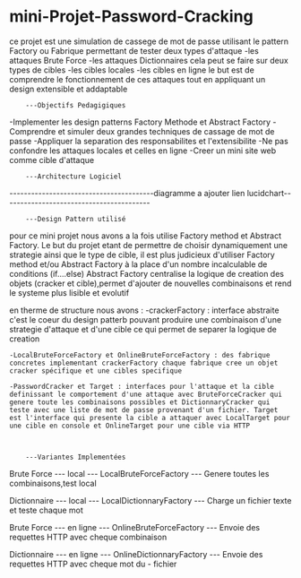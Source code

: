 # mini-Projet-Password-Cracking

ce projet est une simulation de cassege de mot de passe utilisant le pattern Factory ou Fabrique permettant de tester deux types d'attaque 
    -les attaques Brute Force
    -les attaques Dictionnaires
cela peut se faire sur deux types de cibles
    -les cibles locales
    -les cibles en ligne
le but est de comprendre le fonctionnement de ces attaques tout en appliquant un design extensible et addaptable



        ---Objectifs Pedagigiques

-Implementer les design patterns Factory Methode et Abstract Factory
-Comprendre et simuler deux grandes techniques de cassage de mot de passe
-Appliquer la separation des responsabilites et l'extensibilite
-Ne pas confondre les attaques locales et celles en ligne
-Creer un mini site web comme cible d'attaque



        ---Architecture Logiciel

----------------------------------------diagramme a ajouter lien lucidchart-----------------------------------------


        ---Design Pattern utilisé

pour ce mini projet nous avons a la fois utilise Factory method et Abstract Factory.
Le but du projet etant de permettre de choisir dynamiquement une strategie ainsi que le type de cible, il est plus judicieux d'utiliser Factory method et/ou Abstract Factory à la place d'un nombre incalculable de conditions (if....else)
Abstract Factory centralise la logique de creation des objets (cracker et cible),permet d'ajouter de nouvelles combinaisons et rend le systeme plus lisible et evolutif

en therme de structure nous avons :
    -crackerFactory : interface abstraite c'est le coeur du design patterb pouvant produire une combinaison d'une   strategie d'attaque et d'une cible ce qui permet de separer la logique de creation

    -LocalBruteForceFactory et OnlineBruteForceFactory : des fabrique concretes implementant crackerFactory chaque fabrique cree un objet cracker spécifique et une cibles specifique

    -PasswordCracker et Target : interfaces pour l'attaque et la cible definissant le comportement d'une attaque avec BruteForceCracker qui genere toute les combinaisons possibles et DictionnaryCracker qui teste avec une liste de mot de passe provenant d'un fichier. Target est l'interface qui presente la cible a attaquer avec LocalTarget pour une cible en console et OnlineTarget pour une cible via HTTP



        ---Variantes Implementées

Brute Force   ---   local      ---   LocalBruteForceFactory   ---  Genere toutes les combinaisons,test local

Dictionnaire  ---   local      ---   LocalDictionnaryFactory  ---  Charge un fichier texte et teste chaque mot

Brute Force   ---   en ligne   ---   OnlineBruteForceFactory  ---  Envoie des requettes HTTP avec cheque combinaison

Dictionnaire  ---   en ligne   ---   OnlineDictionnaryFactory ---  Envoie des requettes HTTP avec cheque mot du  -                                                                  fichier